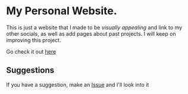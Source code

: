 # My Personal Website.
This is just a website that I made to be _visually appealing_ and link to my other socials, as well as add pages about past projects.
I will keep on improving this project.

Go check it out [here](https://smit4k.github.io)

## Suggestions
If you have a suggestion, make an [Issue](https://github.com/smit4k/smit4k.github.io/issues) and I'll look into it
